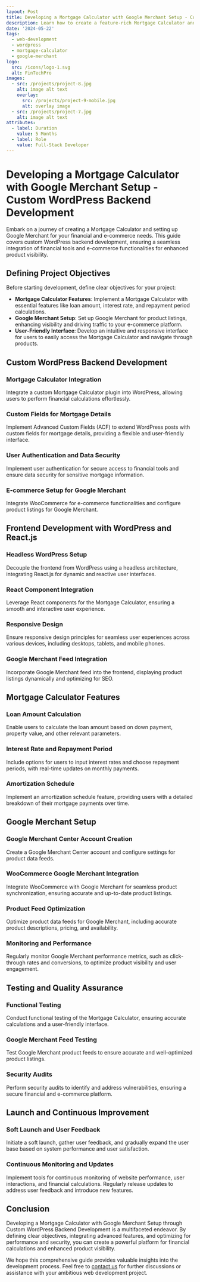```yaml
---
layout: Post
title: Developing a Mortgage Calculator with Google Merchant Setup - Custom WordPress Backend Development
description: Learn how to create a feature-rich Mortgage Calculator and set up Google Merchant for enhanced product visibility. This guide covers custom WordPress backend development, ensuring seamless integration of financial tools and e-commerce functionalities.
date: '2024-05-22'
tags:
  - web-development
  - wordpress
  - mortgage-calculator
  - google-merchant
logo:
  src: /icons/logo-1.svg
  alt: FinTechPro
images:
  - src: /projects/project-8.jpg
    alt: image alt text
    overlay:
      src: /projects/project-9-mobile.jpg
      alt: overlay image
  - src: /projects/project-7.jpg
    alt: image alt text
attributes:
  - label: Duration
    value: 5 Months
  - label: Role
    value: Full-Stack Developer
---
```


# Developing a Mortgage Calculator with Google Merchant Setup - Custom WordPress Backend Development

Embark on a journey of creating a Mortgage Calculator and setting up Google Merchant for your financial and e-commerce needs. This guide covers custom WordPress backend development, ensuring a seamless integration of financial tools and e-commerce functionalities for enhanced product visibility.

## Defining Project Objectives

Before starting development, define clear objectives for your project:

- **Mortgage Calculator Features**: Implement a Mortgage Calculator with essential features like loan amount, interest rate, and repayment period calculations.
- **Google Merchant Setup**: Set up Google Merchant for product listings, enhancing visibility and driving traffic to your e-commerce platform.
- **User-Friendly Interface**: Develop an intuitive and responsive interface for users to easily access the Mortgage Calculator and navigate through products.

## Custom WordPress Backend Development

### Mortgage Calculator Integration

Integrate a custom Mortgage Calculator plugin into WordPress, allowing users to perform financial calculations effortlessly.

### Custom Fields for Mortgage Details

Implement Advanced Custom Fields (ACF) to extend WordPress posts with custom fields for mortgage details, providing a flexible and user-friendly interface.

### User Authentication and Data Security

Implement user authentication for secure access to financial tools and ensure data security for sensitive mortgage information.

### E-commerce Setup for Google Merchant

Integrate WooCommerce for e-commerce functionalities and configure product listings for Google Merchant.

## Frontend Development with WordPress and React.js

### Headless WordPress Setup

Decouple the frontend from WordPress using a headless architecture, integrating React.js for dynamic and reactive user interfaces.

### React Component Integration

Leverage React components for the Mortgage Calculator, ensuring a smooth and interactive user experience.

### Responsive Design

Ensure responsive design principles for seamless user experiences across various devices, including desktops, tablets, and mobile phones.

### Google Merchant Feed Integration

Incorporate Google Merchant feed into the frontend, displaying product listings dynamically and optimizing for SEO.

## Mortgage Calculator Features

### Loan Amount Calculation

Enable users to calculate the loan amount based on down payment, property value, and other relevant parameters.

### Interest Rate and Repayment Period

Include options for users to input interest rates and choose repayment periods, with real-time updates on monthly payments.

### Amortization Schedule

Implement an amortization schedule feature, providing users with a detailed breakdown of their mortgage payments over time.

## Google Merchant Setup

### Google Merchant Center Account Creation

Create a Google Merchant Center account and configure settings for product data feeds.

### WooCommerce Google Merchant Integration

Integrate WooCommerce with Google Merchant for seamless product synchronization, ensuring accurate and up-to-date product listings.

### Product Feed Optimization

Optimize product data feeds for Google Merchant, including accurate product descriptions, pricing, and availability.

### Monitoring and Performance

Regularly monitor Google Merchant performance metrics, such as click-through rates and conversions, to optimize product visibility and user engagement.

## Testing and Quality Assurance

### Functional Testing

Conduct functional testing of the Mortgage Calculator, ensuring accurate calculations and a user-friendly interface.

### Google Merchant Feed Testing

Test Google Merchant product feeds to ensure accurate and well-optimized product listings.

### Security Audits

Perform security audits to identify and address vulnerabilities, ensuring a secure financial and e-commerce platform.

## Launch and Continuous Improvement

### Soft Launch and User Feedback

Initiate a soft launch, gather user feedback, and gradually expand the user base based on system performance and user satisfaction.

### Continuous Monitoring and Updates

Implement tools for continuous monitoring of website performance, user interactions, and financial calculations. Regularly release updates to address user feedback and introduce new features.

## Conclusion

Developing a Mortgage Calculator with Google Merchant Setup through Custom WordPress Backend Development is a multifaceted endeavor. By defining clear objectives, integrating advanced features, and optimizing for performance and security, you can create a powerful platform for financial calculations and enhanced product visibility.

We hope this comprehensive guide provides valuable insights into the development process. Feel free to [contact us](mailto:addictedarun4@gmail.com) for further discussions or assistance with your ambitious web development project.
